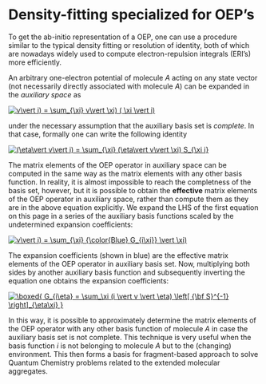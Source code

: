 Density-fitting specialized for OEP’s
=====================================

To get the ab-initio representation of a OEP, one can use a procedure similar to
the typical density fitting or resolution of identity, both of which are nowadays widely used 
to compute electron-repulsion integrals (ERI’s) more efficiently. 

An arbitrary one-electron potential of molecule *A* acting on any state vector (not necessarily directly associated with molecule *A*) can be expanded in the *auxiliary space* as

<a href="https://www.codecogs.com/eqnedit.php?latex=v\vert&space;i)&space;=&space;\sum_{\xi}&space;v\vert&space;\xi)&space;(&space;\xi&space;\vert&space;i)" target="_blank"><img src="https://latex.codecogs.com/gif.latex?v\vert&space;i)&space;=&space;\sum_{\xi}&space;v\vert&space;\xi)&space;(&space;\xi&space;\vert&space;i)" title="v\vert i) = \sum_{\xi} v\vert \xi) ( \xi \vert i)" /></a>

under the necessary assumption that the auxiliary basis set is *complete*. In that case, formally one can write the following identity

<a href="https://www.codecogs.com/eqnedit.php?latex=(\eta\vert&space;v\vert&space;i)&space;=&space;\sum_{\xi}&space;(\eta\vert&space;v\vert&space;\xi)&space;S_{\xi&space;i}" target="_blank"><img src="https://latex.codecogs.com/gif.latex?(\eta\vert&space;v\vert&space;i)&space;=&space;\sum_{\xi}&space;(\eta\vert&space;v\vert&space;\xi)&space;S_{\xi&space;i}" title="(\eta\vert v\vert i) = \sum_{\xi} (\eta\vert v\vert \xi) S_{\xi i}" /></a>

The matrix elements of the OEP operator in auxiliary space can be computed in the same way as the matrix elements with any other basis function. In reality, it is almost impossible to reach the completness of the basis set, however, but it is possible to obtain the **effective** matrix elements of the OEP operator in auxiliary space, rather than compute them as they are in the above equation explicitly. We expand the LHS of the first equation on this page in a series of the auxiliary basis functions scaled by the undetermined expansion coefficients: 

<a href="https://www.codecogs.com/eqnedit.php?latex=v\vert&space;i)&space;=&space;\sum_{\xi}&space;{\color{Blue}&space;G_{i\xi}}&space;\vert&space;\xi)" target="_blank"><img src="https://latex.codecogs.com/gif.latex?v\vert&space;i)&space;=&space;\sum_{\xi}&space;{\color{Blue}&space;G_{i\xi}}&space;\vert&space;\xi)" title="v\vert i) = \sum_{\xi} {\color{Blue} G_{i\xi}} \vert \xi)" /></a>

The expansion coefficients (shown in blue) are the effective matrix elements of the OEP operator in auxiliary basis set. Now, multiplying both sides by another auxiliary basis function and subsequently inverting the equation one obtains the expansion coefficients:

<a href="https://www.codecogs.com/eqnedit.php?latex=\boxed{&space;G_{i\eta}&space;=&space;\sum_\xi&space;(i&space;\vert&space;v&space;\vert&space;\eta)&space;\left[&space;{\bf&space;S}^{-1}&space;\right]_{\eta\xi}&space;}" target="_blank"><img src="https://latex.codecogs.com/gif.latex?\boxed{&space;G_{i\eta}&space;=&space;\sum_\xi&space;(i&space;\vert&space;v&space;\vert&space;\eta)&space;\left[&space;{\bf&space;S}^{-1}&space;\right]_{\eta\xi}&space;}" title="\boxed{ G_{i\eta} = \sum_\xi (i \vert v \vert \eta) \left[ {\bf S}^{-1} \right]_{\eta\xi} }" /></a>

In this way, it is possible to approximately determine the matrix elements of the OEP operator with any other basis function of molecule *A* in case the auxiliary basis set is not complete. This technique is very useful when the basis function *i* is not belonging to molecule *A* but to the (changing) environment. This then forms a basis for fragment-based approach to solve Quantum Chemistry problems related to the extended molecular aggregates.

